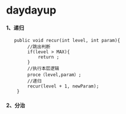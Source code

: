# daydayup

#### 1、递归

```
   public void recur(int level, int param){
        //跳出判断
        if(level > MAX){
            return ;
        }
        //执行本层逻辑
        proce（level,param）;
        //递归
        recur(level + 1, newParam);
    }
```
#### 2、分治

